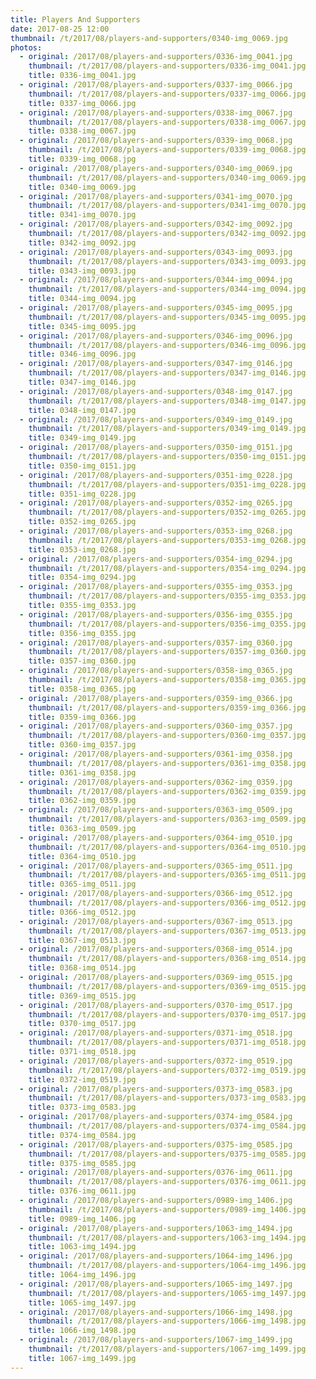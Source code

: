 ```yaml
---
title: Players And Supporters
date: 2017-08-25 12:00
thumbnail: /t/2017/08/players-and-supporters/0340-img_0069.jpg
photos:
  - original: /2017/08/players-and-supporters/0336-img_0041.jpg
    thumbnail: /t/2017/08/players-and-supporters/0336-img_0041.jpg
    title: 0336-img_0041.jpg
  - original: /2017/08/players-and-supporters/0337-img_0066.jpg
    thumbnail: /t/2017/08/players-and-supporters/0337-img_0066.jpg
    title: 0337-img_0066.jpg
  - original: /2017/08/players-and-supporters/0338-img_0067.jpg
    thumbnail: /t/2017/08/players-and-supporters/0338-img_0067.jpg
    title: 0338-img_0067.jpg
  - original: /2017/08/players-and-supporters/0339-img_0068.jpg
    thumbnail: /t/2017/08/players-and-supporters/0339-img_0068.jpg
    title: 0339-img_0068.jpg
  - original: /2017/08/players-and-supporters/0340-img_0069.jpg
    thumbnail: /t/2017/08/players-and-supporters/0340-img_0069.jpg
    title: 0340-img_0069.jpg
  - original: /2017/08/players-and-supporters/0341-img_0070.jpg
    thumbnail: /t/2017/08/players-and-supporters/0341-img_0070.jpg
    title: 0341-img_0070.jpg
  - original: /2017/08/players-and-supporters/0342-img_0092.jpg
    thumbnail: /t/2017/08/players-and-supporters/0342-img_0092.jpg
    title: 0342-img_0092.jpg
  - original: /2017/08/players-and-supporters/0343-img_0093.jpg
    thumbnail: /t/2017/08/players-and-supporters/0343-img_0093.jpg
    title: 0343-img_0093.jpg
  - original: /2017/08/players-and-supporters/0344-img_0094.jpg
    thumbnail: /t/2017/08/players-and-supporters/0344-img_0094.jpg
    title: 0344-img_0094.jpg
  - original: /2017/08/players-and-supporters/0345-img_0095.jpg
    thumbnail: /t/2017/08/players-and-supporters/0345-img_0095.jpg
    title: 0345-img_0095.jpg
  - original: /2017/08/players-and-supporters/0346-img_0096.jpg
    thumbnail: /t/2017/08/players-and-supporters/0346-img_0096.jpg
    title: 0346-img_0096.jpg
  - original: /2017/08/players-and-supporters/0347-img_0146.jpg
    thumbnail: /t/2017/08/players-and-supporters/0347-img_0146.jpg
    title: 0347-img_0146.jpg
  - original: /2017/08/players-and-supporters/0348-img_0147.jpg
    thumbnail: /t/2017/08/players-and-supporters/0348-img_0147.jpg
    title: 0348-img_0147.jpg
  - original: /2017/08/players-and-supporters/0349-img_0149.jpg
    thumbnail: /t/2017/08/players-and-supporters/0349-img_0149.jpg
    title: 0349-img_0149.jpg
  - original: /2017/08/players-and-supporters/0350-img_0151.jpg
    thumbnail: /t/2017/08/players-and-supporters/0350-img_0151.jpg
    title: 0350-img_0151.jpg
  - original: /2017/08/players-and-supporters/0351-img_0228.jpg
    thumbnail: /t/2017/08/players-and-supporters/0351-img_0228.jpg
    title: 0351-img_0228.jpg
  - original: /2017/08/players-and-supporters/0352-img_0265.jpg
    thumbnail: /t/2017/08/players-and-supporters/0352-img_0265.jpg
    title: 0352-img_0265.jpg
  - original: /2017/08/players-and-supporters/0353-img_0268.jpg
    thumbnail: /t/2017/08/players-and-supporters/0353-img_0268.jpg
    title: 0353-img_0268.jpg
  - original: /2017/08/players-and-supporters/0354-img_0294.jpg
    thumbnail: /t/2017/08/players-and-supporters/0354-img_0294.jpg
    title: 0354-img_0294.jpg
  - original: /2017/08/players-and-supporters/0355-img_0353.jpg
    thumbnail: /t/2017/08/players-and-supporters/0355-img_0353.jpg
    title: 0355-img_0353.jpg
  - original: /2017/08/players-and-supporters/0356-img_0355.jpg
    thumbnail: /t/2017/08/players-and-supporters/0356-img_0355.jpg
    title: 0356-img_0355.jpg
  - original: /2017/08/players-and-supporters/0357-img_0360.jpg
    thumbnail: /t/2017/08/players-and-supporters/0357-img_0360.jpg
    title: 0357-img_0360.jpg
  - original: /2017/08/players-and-supporters/0358-img_0365.jpg
    thumbnail: /t/2017/08/players-and-supporters/0358-img_0365.jpg
    title: 0358-img_0365.jpg
  - original: /2017/08/players-and-supporters/0359-img_0366.jpg
    thumbnail: /t/2017/08/players-and-supporters/0359-img_0366.jpg
    title: 0359-img_0366.jpg
  - original: /2017/08/players-and-supporters/0360-img_0357.jpg
    thumbnail: /t/2017/08/players-and-supporters/0360-img_0357.jpg
    title: 0360-img_0357.jpg
  - original: /2017/08/players-and-supporters/0361-img_0358.jpg
    thumbnail: /t/2017/08/players-and-supporters/0361-img_0358.jpg
    title: 0361-img_0358.jpg
  - original: /2017/08/players-and-supporters/0362-img_0359.jpg
    thumbnail: /t/2017/08/players-and-supporters/0362-img_0359.jpg
    title: 0362-img_0359.jpg
  - original: /2017/08/players-and-supporters/0363-img_0509.jpg
    thumbnail: /t/2017/08/players-and-supporters/0363-img_0509.jpg
    title: 0363-img_0509.jpg
  - original: /2017/08/players-and-supporters/0364-img_0510.jpg
    thumbnail: /t/2017/08/players-and-supporters/0364-img_0510.jpg
    title: 0364-img_0510.jpg
  - original: /2017/08/players-and-supporters/0365-img_0511.jpg
    thumbnail: /t/2017/08/players-and-supporters/0365-img_0511.jpg
    title: 0365-img_0511.jpg
  - original: /2017/08/players-and-supporters/0366-img_0512.jpg
    thumbnail: /t/2017/08/players-and-supporters/0366-img_0512.jpg
    title: 0366-img_0512.jpg
  - original: /2017/08/players-and-supporters/0367-img_0513.jpg
    thumbnail: /t/2017/08/players-and-supporters/0367-img_0513.jpg
    title: 0367-img_0513.jpg
  - original: /2017/08/players-and-supporters/0368-img_0514.jpg
    thumbnail: /t/2017/08/players-and-supporters/0368-img_0514.jpg
    title: 0368-img_0514.jpg
  - original: /2017/08/players-and-supporters/0369-img_0515.jpg
    thumbnail: /t/2017/08/players-and-supporters/0369-img_0515.jpg
    title: 0369-img_0515.jpg
  - original: /2017/08/players-and-supporters/0370-img_0517.jpg
    thumbnail: /t/2017/08/players-and-supporters/0370-img_0517.jpg
    title: 0370-img_0517.jpg
  - original: /2017/08/players-and-supporters/0371-img_0518.jpg
    thumbnail: /t/2017/08/players-and-supporters/0371-img_0518.jpg
    title: 0371-img_0518.jpg
  - original: /2017/08/players-and-supporters/0372-img_0519.jpg
    thumbnail: /t/2017/08/players-and-supporters/0372-img_0519.jpg
    title: 0372-img_0519.jpg
  - original: /2017/08/players-and-supporters/0373-img_0583.jpg
    thumbnail: /t/2017/08/players-and-supporters/0373-img_0583.jpg
    title: 0373-img_0583.jpg
  - original: /2017/08/players-and-supporters/0374-img_0584.jpg
    thumbnail: /t/2017/08/players-and-supporters/0374-img_0584.jpg
    title: 0374-img_0584.jpg
  - original: /2017/08/players-and-supporters/0375-img_0585.jpg
    thumbnail: /t/2017/08/players-and-supporters/0375-img_0585.jpg
    title: 0375-img_0585.jpg
  - original: /2017/08/players-and-supporters/0376-img_0611.jpg
    thumbnail: /t/2017/08/players-and-supporters/0376-img_0611.jpg
    title: 0376-img_0611.jpg
  - original: /2017/08/players-and-supporters/0989-img_1406.jpg
    thumbnail: /t/2017/08/players-and-supporters/0989-img_1406.jpg
    title: 0989-img_1406.jpg
  - original: /2017/08/players-and-supporters/1063-img_1494.jpg
    thumbnail: /t/2017/08/players-and-supporters/1063-img_1494.jpg
    title: 1063-img_1494.jpg
  - original: /2017/08/players-and-supporters/1064-img_1496.jpg
    thumbnail: /t/2017/08/players-and-supporters/1064-img_1496.jpg
    title: 1064-img_1496.jpg
  - original: /2017/08/players-and-supporters/1065-img_1497.jpg
    thumbnail: /t/2017/08/players-and-supporters/1065-img_1497.jpg
    title: 1065-img_1497.jpg
  - original: /2017/08/players-and-supporters/1066-img_1498.jpg
    thumbnail: /t/2017/08/players-and-supporters/1066-img_1498.jpg
    title: 1066-img_1498.jpg
  - original: /2017/08/players-and-supporters/1067-img_1499.jpg
    thumbnail: /t/2017/08/players-and-supporters/1067-img_1499.jpg
    title: 1067-img_1499.jpg
---
```

